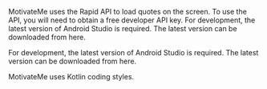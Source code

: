 MotivateMe uses the Rapid API to load quotes on the screen. To use the API, you will need to obtain a free developer API key.
For development, the latest version of Android Studio is required. The latest version can be downloaded from here.

For development, the latest version of Android Studio is required. The latest version can be downloaded from he[](https://developer.android.com/studio)re.

MotivateMe uses Kotlin coding styles.




